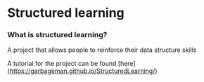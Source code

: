 # Structured learning

### What is structured learning?
A project that allows people to reinforce their data structure skills

A tutorial for the project can be found [here] (https://garbageman.github.io/StructuredLearning/)
